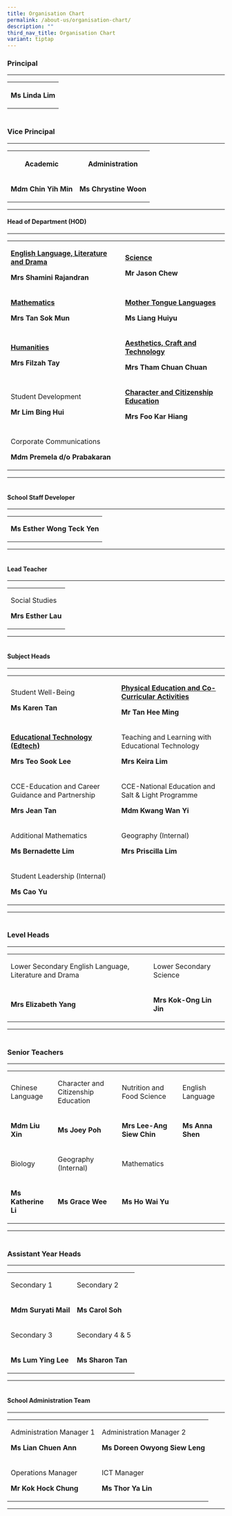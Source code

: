 ```yaml
---
title: Organisation Chart
permalink: /about-us/organisation-chart/
description: ""
third_nav_title: Organisation Chart
variant: tiptap
---
```

<h3>Principal</h3>
<hr>
<table>
<tbody>
<tr>
<th rowspan="1" colspan="1">
<p><strong>Ms Linda Lim</strong>
</p>
</th>
</tr>
</tbody>
</table>
<h3><br>Vice Principal</h3>
<hr>
<table>
<tbody>
<tr>
<th rowspan="1" colspan="1">
<p>Academic</p>
</th>
<th rowspan="1" colspan="1">
<p>Administration</p>
</th>
</tr>
<tr>
<td rowspan="1" colspan="1">
<p><strong>Mdm Chin Yih Min</strong>
</p>
</td>
<td rowspan="1" colspan="1">
<p><strong>Ms Chrystine Woon</strong>
</p>
</td>
</tr>
</tbody>
</table>
<hr>
<p></p>
<h4>Head of Department (HOD)</h4>
<hr>
<table>
<tbody>
<tr>
<td rowspan="1" colspan="1">
<p><strong><a href="/about-us/organisation-chart/english-language-literature-and-drama" rel="noopener noreferrer nofollow" target="_blank">English Language, Literature and Drama</a></strong>
</p>
<p><strong>Mrs Shamini Rajandran</strong>
</p>
</td>
<td rowspan="1" colspan="1">
<p><strong><a href="/about-us/organisation-chart/science" rel="noopener noreferrer nofollow" target="_blank">Science</a></strong>
</p>
<p><strong>Mr Jason Chew</strong>
</p>
</td>
</tr>
<tr>
<td rowspan="1" colspan="1">
<p><strong><a href="/about-us/organisation-chart/mathematics" rel="noopener noreferrer nofollow" target="_blank">Mathematics</a></strong>
</p>
<p><strong>Mrs Tan Sok Mun</strong>
</p>
</td>
<td rowspan="1" colspan="1">
<p><strong><a href="/about-us/organisation-chart/mother-tongue" rel="noopener noreferrer nofollow" target="_blank">Mother Tongue Languages</a></strong>
</p>
<p><strong>Ms Liang Huiyu</strong>
</p>
</td>
</tr>
<tr>
<td rowspan="1" colspan="1">
<p><strong><a href="/about-us/organisation-chart/humanities" rel="noopener noreferrer nofollow" target="_blank">Humanities</a></strong>
</p>
<p><strong>Mrs Filzah Tay</strong>
</p>
</td>
<td rowspan="1" colspan="1">
<p><strong><a href="/about-us/organisation-chart/aesthetics-craft-and-technology" rel="noopener noreferrer nofollow" target="_blank">Aesthetics, Craft and Technology</a></strong>
</p>
<p><strong>Mrs Tham&nbsp;Chuan Chuan</strong>&nbsp;</p>
</td>
</tr>
<tr>
<td rowspan="1" colspan="1">
<p>Student Development</p>
<p><strong>Mr Lim Bing Hui</strong>
</p>
</td>
<td rowspan="1" colspan="1">
<p><strong><a href="/about-us/organisation-chart/character-and-citizenship-education" rel="noopener noreferrer nofollow" target="_blank">Character and Citizenship Education</a></strong>
</p>
<p><strong>Mrs Foo Kar Hiang</strong>
</p>
</td>
</tr>
<tr>
<td rowspan="1" colspan="1">
<p>Corporate Communications</p>
<p><strong>Mdm Premela d/o Prabakaran</strong>
</p>
</td>
<td rowspan="1" colspan="1">
<p></p>
</td>
</tr>
</tbody>
</table>
<hr>
<h4><br>School Staff Developer</h4>
<hr>
<table>
<tbody>
<tr>
<td rowspan="1" colspan="1">
<p><strong>Ms Esther Wong Teck Yen</strong>
</p>
</td>
</tr>
</tbody>
</table>
<hr>
<h4><br>Lead Teacher</h4>
<hr>
<table>
<tbody>
<tr>
<td rowspan="1" colspan="1">
<p>Social Studies</p>
<p><strong>Mrs Esther Lau</strong>
</p>
</td>
</tr>
</tbody>
</table>
<hr>
<h4><br>Subject Heads</h4>
<hr>
<table>
<tbody>
<tr>
<td rowspan="1" colspan="1">
<p>Student Well-Being</p>
<p><strong>Ms Karen Tan</strong>
</p>
</td>
<td rowspan="1" colspan="1">
<p><strong><a href="https://cms.isomer.gov.sg/about-us/organisation-chart/physical-education-and-co-curricular-activities" rel="noopener noreferrer nofollow" target="_blank"><u>Physical Education and Co-Curricular Activities</u></a></strong>
</p>
<p><strong>Mr Tan Hee Ming</strong>
</p>
</td>
</tr>
<tr>
<td rowspan="1" colspan="1">
<p><strong><a href="/about-us/organisation-chart/information-and-communications-technology" rel="noopener noreferrer nofollow" target="_blank">Educational Technology (Edtech)</a></strong>
</p>
<p></p>
<p><strong>Mrs Teo Sook Lee</strong>
</p>
</td>
<td rowspan="1" colspan="1">
<p>Teaching and Learning with Educational Technology</p>
<p><strong>Mrs Keira Lim</strong>
</p>
</td>
</tr>
<tr>
<td rowspan="1" colspan="1">
<p>CCE-Education and Career Guidance and Partnership</p>
<p><strong>Mrs Jean Tan</strong>
</p>
</td>
<td rowspan="1" colspan="1">
<p>CCE-National Education and Salt &amp; Light Programme</p>
<p><strong>Mdm Kwang Wan Yi</strong>
</p>
</td>
</tr>
<tr>
<td rowspan="1" colspan="1">
<p>Additional Mathematics</p>
<p><strong>Ms Bernadette Lim</strong>
</p>
</td>
<td rowspan="1" colspan="1">
<p>Geography (Internal)</p>
<p><strong>Mrs Priscilla Lim</strong>
</p>
</td>
</tr>
<tr>
<td rowspan="1" colspan="1">
<p>Student Leadership (Internal)</p>
<p><strong>Ms Cao Yu</strong>
</p>
</td>
<td rowspan="1" colspan="1">
<p></p>
</td>
</tr>
</tbody>
</table>
<hr>
<h3><br>Level Heads</h3>
<hr>
<table>
<tbody>
<tr>
<td rowspan="1" colspan="1">
<p>Lower Secondary English Language, Literature and Drama</p>
</td>
<td rowspan="1" colspan="1">
<p>Lower Secondary Science</p>
</td>
</tr>
<tr>
<td rowspan="1" colspan="1">
<p><strong>Mrs Elizabeth Yang</strong>
</p>
</td>
<td rowspan="1" colspan="1">
<p><strong>Mrs Kok-Ong Lin Jin</strong>
</p>
</td>
</tr>
</tbody>
</table>
<hr>
<h3><br>Senior Teachers</h3>
<hr>
<table>
<tbody>
<tr>
<td rowspan="1" colspan="1">
<p>Chinese Language</p>
</td>
<td rowspan="1" colspan="1">
<p>Character and Citizenship Education</p>
</td>
<td rowspan="1" colspan="1">
<p>Nutrition and Food Science</p>
</td>
<td rowspan="1" colspan="1">
<p>English Language</p>
</td>
</tr>
<tr>
<td rowspan="1" colspan="1">
<p><strong>Mdm Liu Xin</strong>
</p>
</td>
<td rowspan="1" colspan="1">
<p><strong>Ms Joey Poh</strong>
</p>
</td>
<td rowspan="1" colspan="1">
<p><strong>Mrs Lee-Ang Siew Chin</strong>
</p>
</td>
<td rowspan="1" colspan="1">
<p><strong>Ms Anna Shen</strong>
</p>
</td>
</tr>
<tr>
<td rowspan="1" colspan="1">
<p>Biology</p>
</td>
<td rowspan="1" colspan="1">
<p>Geography (Internal)</p>
</td>
<td rowspan="1" colspan="1">
<p>Mathematics</p>
</td>
<td rowspan="1" colspan="1">
<p></p>
</td>
</tr>
<tr>
<td rowspan="1" colspan="1">
<p><strong>Ms Katherine Li</strong>
</p>
</td>
<td rowspan="1" colspan="1">
<p><strong>Ms Grace Wee</strong>
</p>
</td>
<td rowspan="1" colspan="1">
<p><strong>Ms Ho Wai Yu</strong>
</p>
</td>
<td rowspan="1" colspan="1">
<p></p>
</td>
</tr>
</tbody>
</table>
<hr>
<h3><br>Assistant Year Heads</h3>
<hr>
<table>
<tbody>
<tr>
<td rowspan="1" colspan="1">
<p>Secondary 1</p>
</td>
<td rowspan="1" colspan="1">
<p>Secondary 2</p>
</td>
</tr>
<tr>
<td rowspan="1" colspan="1">
<p><strong>Mdm Suryati Mail</strong>
</p>
</td>
<td rowspan="1" colspan="1">
<p><strong>Ms Carol Soh</strong>
</p>
</td>
</tr>
<tr>
<td rowspan="1" colspan="1">
<p>Secondary 3</p>
</td>
<td rowspan="1" colspan="1">
<p>Secondary 4 &amp; 5</p>
</td>
</tr>
<tr>
<td rowspan="1" colspan="1">
<p><strong>Ms Lum Ying Lee</strong>
</p>
</td>
<td rowspan="1" colspan="1">
<p><strong>Ms Sharon Tan</strong>
</p>
</td>
</tr>
</tbody>
</table>
<hr>
<h4><br>School Administration Team</h4>
<hr>
<table>
<tbody>
<tr>
<td rowspan="1" colspan="1">
<p>Administration Manager 1</p>
<p><strong>Ms Lian Chuen Ann</strong>
</p>
</td>
<td rowspan="1" colspan="1">
<p>Administration Manager 2</p>
<p><strong>Ms Doreen Owyong Siew Leng</strong>
</p>
</td>
</tr>
<tr>
<td rowspan="1" colspan="1">
<p>Operations Manager</p>
<p><strong>Mr Kok Hock Chung</strong>
</p>
</td>
<td rowspan="1" colspan="1">
<p>ICT Manager</p>
<p><strong>Ms Thor Ya Lin</strong>
</p>
</td>
</tr>
</tbody>
</table>
<hr>
<p></p>